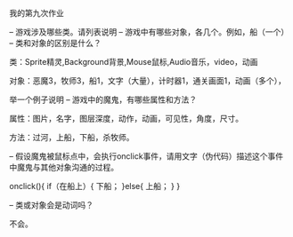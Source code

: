 我的第九次作业


– 游戏涉及哪些类。请列表说明 – 游戏中有哪些对象，各几个。例如，船（一个） – 类和对象的区别是什么？

类：Sprite精灵,Background背景,Mouse鼠标,Audio音乐，video，动画

对象：恶魔3，牧师3，船1，文字（大量），计时器1，通关画面1，动画（多个），

举一个例子说明 – 游戏中的魔鬼，有哪些属性和方法？ 

属性：图片，名字，图层深度，动作，动画，可见性，角度，尺寸。

方法：过河，上船，下船，杀牧师。

– 假设魔鬼被鼠标点中，会执行onclick事件，请用文字（伪代码）描述这个事件中魔鬼与其他对象沟通的过程。 

onclick(){
    if（在船上）{
        下船；
    }else{
        上船；
    }
}

– 类或对象会是动词吗？

不会。